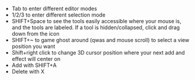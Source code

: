 
- Tab to enter different editor modes
- 1/2/3 to enter different selection mode
- SHIFT+Space to see the tools easily accessible where your mouse is, and the tools are labeled. If a tool is hidden/collapsed, click and drag down from the icon
- SHIFT+~ to game ghost around (qwas and mouse scroll) to select a view position you want
- Shift+right click to change 3D cursor position where your next add and effect will center on
- Add with SHIFT+A
- Delete with X